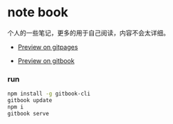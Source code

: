 # note book

个人的一些笔记，更多的用于自己阅读，内容不会太详细。

* [Preview on gitpages](https://axboy.github.io/note/)

* [Preview on gitbook](https://axboy.gitbook.io/note/)

### run

```sh
npm install -g gitbook-cli
gitbook update
npm i
gitbook serve
```